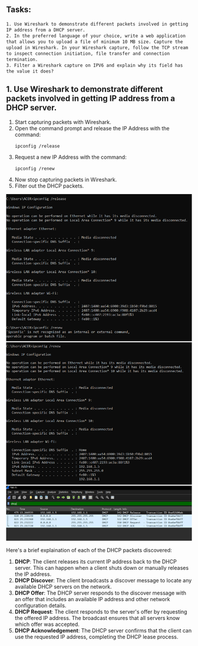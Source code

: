 ## Tasks:
```
1. Use Wireshark to demonstrate different packets involved in getting IP address from a DHCP server.
2. In the preferred language of your choice, write a web application that allows you to upload a file of minimum 10 MB size. Capture the upload in Wireshark. In your Wireshark capture, follow the TCP stream to inspect connection initiation, file transfer and connection termination.
3. Filter a Wireshark capture on IPV6 and explain why its field has the value it does?
```

## 1. Use Wireshark to demonstrate different packets involved in getting IP address from a DHCP server.

1. Start capturing packets with Wireshark.
2. Open the command prompt and release the IP Address with the command:
    ```
    ipconfig /release
    ```
3. Request a new IP Address with the command:
    ```
    ipconfig /renew
    ```
4. Now stop capturing packets in Wireshark.
5. Filter out the DHCP packets.

<img src="01release.PNG">

<img src="01renew.PNG">

<img src="01.PNG">

Here's a brief explaination of each of the DHCP packets discovered:

1. **DHCP**: The client releases its current IP address back to the DHCP server. This can happen when a client shuts down or manually releases the IP address.
2. **DHCP Discover**: The client broadcasts a discover message to locate any available DHCP servers on the network.
3. **DHCP Offer**: The DHCP server responds to the discover message with an offer that includes an available IP address and other network configuration details.
4. **DHCP Request**: The client responds to the server's offer by requesting the offered IP address. The broadcast ensures that all servers know which offer was accepted.
5. **DHCP Acknowledgement**: The DHCP server confirms that the client can use the requested IP address, completing the DHCP lease process.